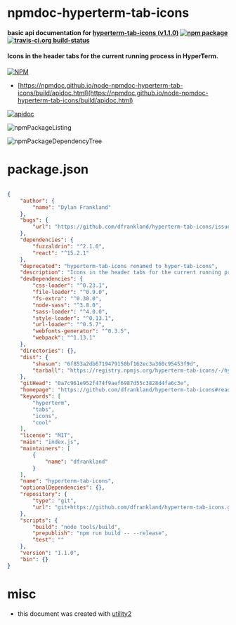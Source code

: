 # npmdoc-hyperterm-tab-icons

#### basic api documentation for  [hyperterm-tab-icons (v1.1.0)](https://github.com/dfrankland/hyperterm-tab-icons#readme)  [![npm package](https://img.shields.io/npm/v/npmdoc-hyperterm-tab-icons.svg?style=flat-square)](https://www.npmjs.org/package/npmdoc-hyperterm-tab-icons) [![travis-ci.org build-status](https://api.travis-ci.org/npmdoc/node-npmdoc-hyperterm-tab-icons.svg)](https://travis-ci.org/npmdoc/node-npmdoc-hyperterm-tab-icons)

#### Icons in the header tabs for the current running process in HyperTerm.

[![NPM](https://nodei.co/npm/hyperterm-tab-icons.png?downloads=true&downloadRank=true&stars=true)](https://www.npmjs.com/package/hyperterm-tab-icons)

- [https://npmdoc.github.io/node-npmdoc-hyperterm-tab-icons/build/apidoc.html](https://npmdoc.github.io/node-npmdoc-hyperterm-tab-icons/build/apidoc.html)

[![apidoc](https://npmdoc.github.io/node-npmdoc-hyperterm-tab-icons/build/screenCapture.buildCi.browser.%252Ftmp%252Fbuild%252Fapidoc.html.png)](https://npmdoc.github.io/node-npmdoc-hyperterm-tab-icons/build/apidoc.html)

![npmPackageListing](https://npmdoc.github.io/node-npmdoc-hyperterm-tab-icons/build/screenCapture.npmPackageListing.svg)

![npmPackageDependencyTree](https://npmdoc.github.io/node-npmdoc-hyperterm-tab-icons/build/screenCapture.npmPackageDependencyTree.svg)



# package.json

```json

{
    "author": {
        "name": "Dylan Frankland"
    },
    "bugs": {
        "url": "https://github.com/dfrankland/hyperterm-tab-icons/issues"
    },
    "dependencies": {
        "fuzzaldrin": "^2.1.0",
        "react": "^15.2.1"
    },
    "deprecated": "hyperterm-tab-icons renamed to hyper-tab-icons",
    "description": "Icons in the header tabs for the current running process in HyperTerm.",
    "devDependencies": {
        "css-loader": "^0.23.1",
        "file-loader": "^0.9.0",
        "fs-extra": "^0.30.0",
        "node-sass": "^3.8.0",
        "sass-loader": "^4.0.0",
        "style-loader": "^0.13.1",
        "url-loader": "^0.5.7",
        "webfonts-generator": "^0.3.5",
        "webpack": "^1.13.1"
    },
    "directories": {},
    "dist": {
        "shasum": "6f853a2db6719479150bf162ec3a360c95453f9d",
        "tarball": "https://registry.npmjs.org/hyperterm-tab-icons/-/hyperterm-tab-icons-1.1.0.tgz"
    },
    "gitHead": "0a7c961e952f474f9aef6987d55c3828d4fa6c3e",
    "homepage": "https://github.com/dfrankland/hyperterm-tab-icons#readme",
    "keywords": [
        "hyperterm",
        "tabs",
        "icons",
        "cool"
    ],
    "license": "MIT",
    "main": "index.js",
    "maintainers": [
        {
            "name": "dfrankland"
        }
    ],
    "name": "hyperterm-tab-icons",
    "optionalDependencies": {},
    "repository": {
        "type": "git",
        "url": "git+https://github.com/dfrankland/hyperterm-tab-icons.git"
    },
    "scripts": {
        "build": "node tools/build",
        "prepublish": "npm run build -- --release",
        "test": ""
    },
    "version": "1.1.0",
    "bin": {}
}
```



# misc
- this document was created with [utility2](https://github.com/kaizhu256/node-utility2)
